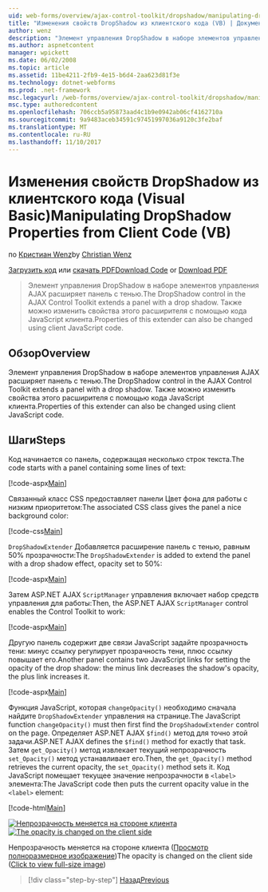 ```yaml
---
uid: web-forms/overview/ajax-control-toolkit/dropshadow/manipulating-dropshadow-properties-from-client-code-vb
title: "Изменения свойств DropShadow из клиентского кода (VB) | Документы Microsoft"
author: wenz
description: "Элемент управления DropShadow в наборе элементов управления AJAX расширяет панель с тенью. Также можно изменить свойства этого расширителя с помощью клиента JavaScrip..."
ms.author: aspnetcontent
manager: wpickett
ms.date: 06/02/2008
ms.topic: article
ms.assetid: 11be4211-2fb9-4e15-b6d4-2aa623d81f3e
ms.technology: dotnet-webforms
ms.prod: .net-framework
msc.legacyurl: /web-forms/overview/ajax-control-toolkit/dropshadow/manipulating-dropshadow-properties-from-client-code-vb
msc.type: authoredcontent
ms.openlocfilehash: 706ccb5a95873aad4c1b9e0942ab06cf4162710a
ms.sourcegitcommit: 9a9483aceb34591c97451997036a9120c3fe2baf
ms.translationtype: MT
ms.contentlocale: ru-RU
ms.lasthandoff: 11/10/2017
---
```

<a name="manipulating-dropshadow-properties-from-client-code-vb"></a><span data-ttu-id="29716-104">Изменения свойств DropShadow из клиентского кода (Visual Basic)</span><span class="sxs-lookup"><span data-stu-id="29716-104">Manipulating DropShadow Properties from Client Code (VB)</span></span>
====================
<span data-ttu-id="29716-105">по [Кристиан Wenz](https://github.com/wenz)</span><span class="sxs-lookup"><span data-stu-id="29716-105">by [Christian Wenz](https://github.com/wenz)</span></span>

<span data-ttu-id="29716-106">[Загрузить код](http://download.microsoft.com/download/5/1/6/51652a81-500b-4f6b-88d3-617103e7941e/DropShadow2.vb.zip) или [скачать PDF](http://download.microsoft.com/download/b/6/a/b6ae89ee-df69-4c87-9bfb-ad1eb2b23373/dropshadow2VB.pdf)</span><span class="sxs-lookup"><span data-stu-id="29716-106">[Download Code](http://download.microsoft.com/download/5/1/6/51652a81-500b-4f6b-88d3-617103e7941e/DropShadow2.vb.zip) or [Download PDF](http://download.microsoft.com/download/b/6/a/b6ae89ee-df69-4c87-9bfb-ad1eb2b23373/dropshadow2VB.pdf)</span></span>

> <span data-ttu-id="29716-107">Элемент управления DropShadow в наборе элементов управления AJAX расширяет панель с тенью.</span><span class="sxs-lookup"><span data-stu-id="29716-107">The DropShadow control in the AJAX Control Toolkit extends a panel with a drop shadow.</span></span> <span data-ttu-id="29716-108">Также можно изменить свойства этого расширителя с помощью кода JavaScript клиента.</span><span class="sxs-lookup"><span data-stu-id="29716-108">Properties of this extender can also be changed using client JavaScript code.</span></span>


## <a name="overview"></a><span data-ttu-id="29716-109">Обзор</span><span class="sxs-lookup"><span data-stu-id="29716-109">Overview</span></span>

<span data-ttu-id="29716-110">Элемент управления DropShadow в наборе элементов управления AJAX расширяет панель с тенью.</span><span class="sxs-lookup"><span data-stu-id="29716-110">The DropShadow control in the AJAX Control Toolkit extends a panel with a drop shadow.</span></span> <span data-ttu-id="29716-111">Также можно изменить свойства этого расширителя с помощью кода JavaScript клиента.</span><span class="sxs-lookup"><span data-stu-id="29716-111">Properties of this extender can also be changed using client JavaScript code.</span></span>

## <a name="steps"></a><span data-ttu-id="29716-112">Шаги</span><span class="sxs-lookup"><span data-stu-id="29716-112">Steps</span></span>

<span data-ttu-id="29716-113">Код начинается со панель, содержащая несколько строк текста.</span><span class="sxs-lookup"><span data-stu-id="29716-113">The code starts with a panel containing some lines of text:</span></span>

[!code-aspx[Main](manipulating-dropshadow-properties-from-client-code-vb/samples/sample1.aspx)]

<span data-ttu-id="29716-114">Связанный класс CSS предоставляет панели Цвет фона для работы с низким приоритетом:</span><span class="sxs-lookup"><span data-stu-id="29716-114">The associated CSS class gives the panel a nice background color:</span></span>

[!code-css[Main](manipulating-dropshadow-properties-from-client-code-vb/samples/sample2.css)]

<span data-ttu-id="29716-115">`DropShadowExtender` Добавляется расширение панель с тенью, равным 50% прозрачности:</span><span class="sxs-lookup"><span data-stu-id="29716-115">The `DropShadowExtender` is added to extend the panel with a drop shadow effect, opacity set to 50%:</span></span>

[!code-aspx[Main](manipulating-dropshadow-properties-from-client-code-vb/samples/sample3.aspx)]

<span data-ttu-id="29716-116">Затем ASP.NET AJAX `ScriptManager` управления включает набор средств управления для работы:</span><span class="sxs-lookup"><span data-stu-id="29716-116">Then, the ASP.NET AJAX `ScriptManager` control enables the Control Toolkit to work:</span></span>

[!code-aspx[Main](manipulating-dropshadow-properties-from-client-code-vb/samples/sample4.aspx)]

<span data-ttu-id="29716-117">Другую панель содержит две связи JavaScript задайте прозрачность тени: минус ссылку регулирует прозрачность тени, плюс ссылку повышает его.</span><span class="sxs-lookup"><span data-stu-id="29716-117">Another panel contains two JavaScript links for setting the opacity of the drop shadow: the minus link decreases the shadow's opacity, the plus link increases it.</span></span>

[!code-aspx[Main](manipulating-dropshadow-properties-from-client-code-vb/samples/sample5.aspx)]

<span data-ttu-id="29716-118">Функция JavaScript, которая `changeOpacity()` необходимо сначала найдите `DropShadowExtender` управления на странице.</span><span class="sxs-lookup"><span data-stu-id="29716-118">The JavaScript function `changeOpacity()` must then first find the `DropShadowExtender` control on the page.</span></span> <span data-ttu-id="29716-119">Определяет ASP.NET AJAX `$find()` метод для точно этой задачи.</span><span class="sxs-lookup"><span data-stu-id="29716-119">ASP.NET AJAX defines the `$find()` method for exactly that task.</span></span> <span data-ttu-id="29716-120">Затем `get_Opacity()` метод извлекает текущий непрозрачность `set_Opacity()` метод устанавливает его.</span><span class="sxs-lookup"><span data-stu-id="29716-120">Then, the `get_Opacity()` method retrieves the current opacity, the `set_Opacity()` method sets it.</span></span> <span data-ttu-id="29716-121">Код JavaScript помещает текущее значение непрозрачности в `<label>` элемента:</span><span class="sxs-lookup"><span data-stu-id="29716-121">The JavaScript code then puts the current opacity value in the `<label>` element:</span></span>

[!code-html[Main](manipulating-dropshadow-properties-from-client-code-vb/samples/sample6.html)]


<span data-ttu-id="29716-122">[![Непрозрачность меняется на стороне клиента](manipulating-dropshadow-properties-from-client-code-vb/_static/image2.png)](manipulating-dropshadow-properties-from-client-code-vb/_static/image1.png)</span><span class="sxs-lookup"><span data-stu-id="29716-122">[![The opacity is changed on the client side](manipulating-dropshadow-properties-from-client-code-vb/_static/image2.png)](manipulating-dropshadow-properties-from-client-code-vb/_static/image1.png)</span></span>

<span data-ttu-id="29716-123">Непрозрачность меняется на стороне клиента ([Просмотр полноразмерное изображение](manipulating-dropshadow-properties-from-client-code-vb/_static/image3.png))</span><span class="sxs-lookup"><span data-stu-id="29716-123">The opacity is changed on the client side ([Click to view full-size image](manipulating-dropshadow-properties-from-client-code-vb/_static/image3.png))</span></span>

>[!div class="step-by-step"]
[<span data-ttu-id="29716-124">Назад</span><span class="sxs-lookup"><span data-stu-id="29716-124">Previous</span></span>](adjusting-the-z-index-of-a-dropshadow-vb.md)

